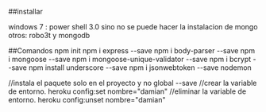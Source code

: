 ##installar

windows 7 : power shell 3.0 sino no se puede hacer la instalacion de mongo
otros: robo3t y mongodb

##Comandos
npm init
npm i express --save
npm i body-parser --save
npm i mongoose --save
npm i mongoose-unique-validator --save
npm i bcrypt --save
npm install underscore --save
npm i jsonwebtoken --save
nodemon <file>

//instala el paquete solo en el proyecto y no global
--save
//crear la variable de entorno.
heroku config:set nombre="damian"
//eliminar la variable de entorno.
heroku config:unset nombre="damian"
